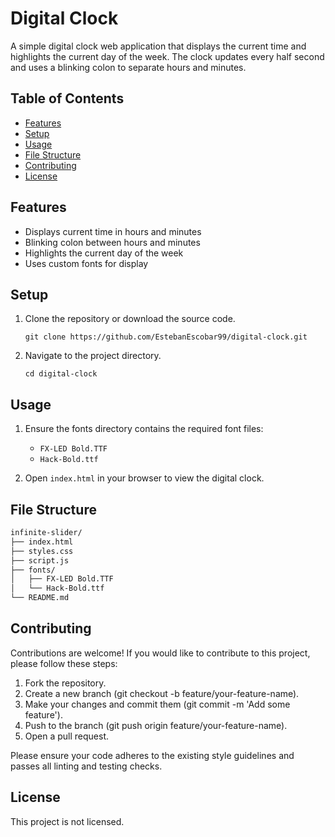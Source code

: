 # Digital Clock

A simple digital clock web application that displays the current time and highlights the current day of the week. The clock updates every half second and uses a blinking colon to separate hours and minutes.

## Table of Contents

- [Features](#features)
- [Setup](#setup)
- [Usage](#usage)
- [File Structure](#file-structure)
- [Contributing](#contributing)
- [License](#license)

## Features

- Displays current time in hours and minutes
- Blinking colon between hours and minutes
- Highlights the current day of the week
- Uses custom fonts for display

## Setup

1. Clone the repository or download the source code.

    ```shell
    git clone https://github.com/EstebanEscobar99/digital-clock.git
    ```

2. Navigate to the project directory.

    ```shell
    cd digital-clock
    ```

## Usage

1. Ensure the fonts directory contains the required font files:

   - `FX-LED Bold.TTF`
   - `Hack-Bold.ttf`

2. Open `index.html` in your browser to view the digital clock.

## File Structure

```graphql
infinite-slider/
├── index.html
├── styles.css
├── script.js
├── fonts/
│   ├── FX-LED Bold.TTF
│   └── Hack-Bold.ttf
└── README.md
```

## Contributing

Contributions are welcome! If you would like to contribute to this project, please follow these steps:

1. Fork the repository.
2. Create a new branch (git checkout -b feature/your-feature-name).
3. Make your changes and commit them (git commit -m 'Add some feature').
4. Push to the branch (git push origin feature/your-feature-name).
5. Open a pull request.

Please ensure your code adheres to the existing style guidelines and passes all linting and testing checks.

## License

This project is not licensed.